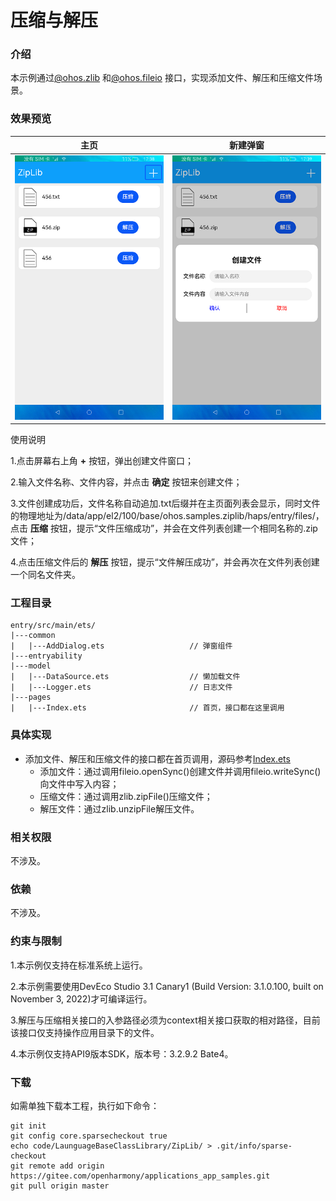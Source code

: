 # 压缩与解压

### 介绍

本示例通过[@ohos.zlib](https://gitee.com/openharmony/docs/blob/master/zh-cn/application-dev/reference/apis/js-apis-zlib.md)
和[@ohos.fileio](https://gitee.com/openharmony/docs/blob/master/zh-cn/application-dev/reference/apis/js-apis-fileio.md) 接口，实现添加文件、解压和压缩文件场景。

### 效果预览

|主页|新建弹窗|
|---|---|
|![](screenshots/device/main.png)|![](screenshots/device/create.png)|

使用说明

1.点击屏幕右上角 **+** 按钮，弹出创建文件窗口；

2.输入文件名称、文件内容，并点击 **确定** 按钮来创建文件；

3.文件创建成功后，文件名称自动追加.txt后缀并在主页面列表会显示，同时文件的物理地址为/data/app/el2/100/base/ohos.samples.ziplib/haps/entry/files/，点击 **压缩** 按钮，提示“文件压缩成功”，并会在文件列表创建一个相同名称的.zip文件；

4.点击压缩文件后的 **解压** 按钮，提示“文件解压成功”，并会再次在文件列表创建一个同名文件夹。

### 工程目录

```
entry/src/main/ets/
|---common
|   |---AddDialog.ets                   // 弹窗组件
|---entryability
|---model
|   |---DataSource.ets                  // 懒加载文件
|   |---Logger.ets                      // 日志文件
|---pages
|   |---Index.ets                       // 首页，接口都在这里调用
``` 

### 具体实现

* 添加文件、解压和压缩文件的接口都在首页调用，源码参考[Index.ets](https://gitee.com/openharmony/applications_app_samples/blob/master/code/LaunguageBaseClassLibrary/ZipLib/entry/src/main/ets/pages/Index.ets)
  * 添加文件：通过调用fileio.openSync()创建文件并调用fileio.writeSync()向文件中写入内容；
  * 压缩文件：通过调用zlib.zipFile()压缩文件；
  * 解压文件：通过zlib.unzipFile解压文件。

### 相关权限

不涉及。

### 依赖

不涉及。

### 约束与限制

1.本示例仅支持在标准系统上运行。

2.本示例需要使用DevEco Studio 3.1 Canary1 (Build Version: 3.1.0.100, built on November 3, 2022)才可编译运行。

3.解压与压缩相关接口的入参路径必须为context相关接口获取的相对路径，目前该接口仅支持操作应用目录下的文件。

4.本示例仅支持API9版本SDK，版本号：3.2.9.2 Bate4。

### 下载

如需单独下载本工程，执行如下命令：

```
git init
git config core.sparsecheckout true
echo code/LaunguageBaseClassLibrary/ZipLib/ > .git/info/sparse-checkout
git remote add origin https://gitee.com/openharmony/applications_app_samples.git
git pull origin master
```